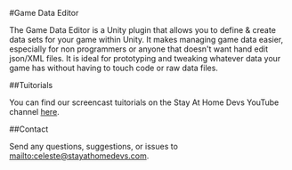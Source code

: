#Game Data Editor

The Game Data Editor is a Unity plugin that allows you to define & create data sets for your game within Unity. It makes managing game data easier, especially for non programmers or anyone that doesn't want hand edit json/XML files. It is ideal for prototyping and tweaking whatever data your game has without having to touch code or raw data files.


##Tuitorials

You can find our screencast tuitorials on the Stay At Home Devs YouTube channel [here](http://www.youtube.com/channel/UCvGTTE0qXdtnyroX2n9PFzQ).


##Contact

Send any questions, suggestions, or issues to <mailto:celeste@stayathomedevs.com>.